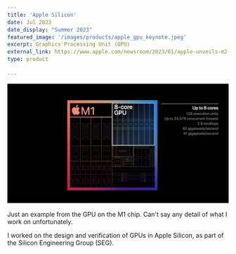 ```yaml
---
title: 'Apple Silicon'
date: Jul 2023
date_display: "Summer 2023"
featured_image: '/images/products/apple_gpu_keynote.jpeg'
excerpt: Graphics Processing Unit (GPU)
external_link: https://www.apple.com/newsroom/2023/01/apple-unveils-m2-pro-and-m2-max-next-generation-chips-for-next-level-workflows/
type: product

---
```

![](/images/products/apple_gpu_keynote.jpeg)

Just an example from the GPU on the M1 chip. Can't say any detail of what I work on unfortunately.

I worked on the design and verification of GPUs in Apple Silicon, as part of the Silicon Engineering Group (SEG).